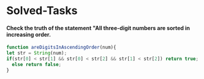 # Solved-Tasks
#### Check the truth of the statement "All three-digit numbers are sorted in increasing order.
````javascript
function areDigitsInAscendingOrder(num){
let str = String(num);
if(str[0] < str[1] && str[0] < str[2] && str[1] < str[2]) return true;
  else return false;
}

````




